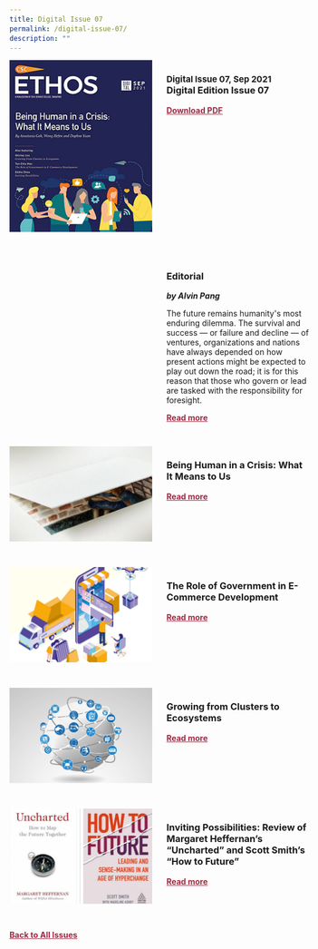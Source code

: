 ```yaml
---
title: Digital Issue 07
permalink: /digital-issue-07/
description: ""
---
```

<style>

.back a
{
	color: #9f2943;
	font-weight: bold;
	}
	
.cat
   {
   font-size: 15px;
   }

.text
{
	width: 50%;
}	
	
.img1 img
{
margin-top:25px;	
}	
	
.img img
{
margin-top:15px;	
}		
	
.button1 a
{
	color: #9f2943;
	font-weight:bold;
}
	

.grid-container {
	display: grid;
	grid-template-columns: 50% 50%;
	grid-column-gap: 5%;
	margin-bottom: 5%;
	}	
	
@media only screen and (max-width: 600px) {
	.grid-container {
		display: block;
	}
}	
</style>


<div class="grid-container">
	<div><img src="/images/Ethos_Thumbnails_Cover/ethosdigital07.jpg"></div>
	<div>
		<h3><span class="cat">Digital Issue 07, Sep 2021</span><br>Digital Edition Issue 07</h3>
		<p></p>
		<div class="button1"><a target="_blank" href="https://file.go.gov.sg/digital-issue-07.pdf">Download PDF</a></div>
	</div>
</div>

<br>

<div class="grid-container">
	<div><img src=""></div>
	<div>
		<h3>Editorial</h3>
		<b><i>by Alvin Pang</i></b>
		<p>The future remains humanity's most enduring dilemma. The survival and success — or failure and decline — of ventures, organizations and nations have always depended on how present actions might be expected to play out down the road; it is for this reason that those who govern or lead are tasked with the responsibility for foresight.</p>
		<div class="button1"><a href="/digital-issue-07/editorial/">Read more</a></div>
	</div>
</div>

<br>

<div class="grid-container">
	<div><img src="/images/Cropped_images/Ethos_Digital_07/D7_Teaser_Being%20Human%20in%20a%20Crisis.jpg"></div>
	<div>
		<h3>Being Human in a Crisis: What It Means to Us</h3>
		<b><i></i></b>
		<p></p>
		<div class="button1"><a href="/digital-issue-07/being-human-in-a-crisis-what-it-means-to-us/">Read more</a></div>
	</div>
</div>

<br>

<div class="grid-container">
	<div><img src="/images/Cropped_images/Ethos_Digital_07/D7_Teaser_eCommerce%20Development.jpg"></div>
	<div>
		<h3>The Role of Government in E-Commerce Development</h3>
		<b><i></i></b>
		<p></p>
		<div class="button1"><a href="/digital-issue-07/the-role-of-government-in-e-commerce-development/">Read more</a></div>
	</div>
</div>


<br>

<div class="grid-container">
	<div><img src="/images/Cropped_images/Ethos_Digital_07/D7_Teaser_Growing%20from%20Clusters%20to%20Ecosystems.jpg"></div>
	<div>
		<h3>Growing from Clusters to Ecosystems</h3>
		<b><i></i></b>
		<p></p>
		<div class="button1"><a href="/digital-issue-07/inviting-possibilities/">Read more</a></div>
	</div>
</div>


<br>

<div class="grid-container">
	<div><img src="/images/Cropped_images/Ethos_Digital_07/Digital-07-04.jpg"></div>
	<div>
		<h3>Inviting Possibilities: Review of Margaret Heffernan’s “Uncharted” and Scott Smith’s “How to Future”</h3>
		<b><i></i></b>
		<p></p>
		<div class="button1"><a href="/digital-issue-07/inviting-possibilities/">Read more</a></div>
	</div>
</div>

<br>

<div class="back">
<a href="/all-issues/">Back to All Issues</a>
</div>